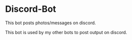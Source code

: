 # Discord-Bot
This bot posts photos/messages on discord.

This bot is used by my other bots to post output on discord.

